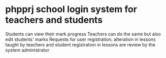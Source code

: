 # phpprj school login system for teachers and students
  Students can view their mark progress
  Teachers can do the same but also edit students' marks
  Requests for user registration, alteration in lessons taught by teachers
  and student registration in lessons are review by the system administrator
